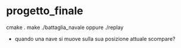 # progetto_finale

cmake . 
make 
./battaglia_navale oppure ./replay

- quando una nave si muove sulla sua posizione attuale scompare?